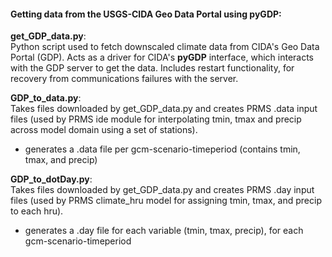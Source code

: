 #### Getting data from the USGS-CIDA Geo Data Portal using pyGDP:


**get_GDP_data.py**:  
  Python script used to fetch downscaled climate data from CIDA's Geo Data Portal (GDP).
  Acts as a driver for CIDA's **pyGDP** interface, which interacts with the GDP server to get the data.
  Includes restart functionality, for recovery from communications failures with the server.
  
**GDP_to_data.py**:  
  Takes files downloaded by get\_GDP_data.py and creates PRMS .data input files (used by PRMS ide module for interpolating tmin, tmax and precip across model domain using a set of stations).
  
  * generates a .data file per gcm-scenario-timeperiod (contains tmin, tmax, and precip)
  
 **GDP_to_dotDay.py**:  
  Takes files downloaded by get\_GDP_data.py and creates PRMS .day input files (used by PRMS climate_hru model for assigning tmin, tmax, and precip to each hru).
  
  * generates a .day file for each variable (tmin, tmax, precip), for each gcm-scenario-timeperiod